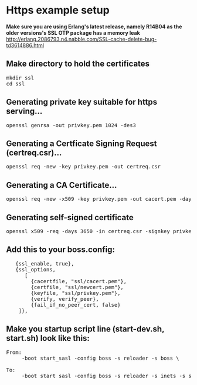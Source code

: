 # Https example setup

**Make sure you are using Erlang's latest release, namely R14B04 as the older versions's SSL OTP package has a memory leak** http://erlang.2086793.n4.nabble.com/SSL-cache-delete-bug-td3614886.html

## Make directory to hold the certificates
<pre>
mkdir ssl
cd ssl
</pre>

## Generating private key suitable for https serving...
<pre>openssl genrsa -out privkey.pem 1024 -des3</pre>

## Generating a Certficate Signing Request (certreq.csr)…
<pre>openssl req -new -key privkey.pem -out certreq.csr</pre>

## Generating a CA Certificate…
<pre>openssl req -new -x509 -key privkey.pem -out cacert.pem -days 1095</pre>

## Generating self-signed certificate
<pre>openssl x509 -req -days 3650 -in certreq.csr -signkey privkey.pem -out newcert.pem</pre>

## Add this to your boss.config:
<pre>
   {ssl_enable, true},
   {ssl_options,
      [
        {cacertfile, "ssl/cacert.pem"},
        {certfile, "ssl/newcert.pem"},
        {keyfile, "ssl/privkey.pem"},
        {verify, verify_peer},
        {fail_if_no_peer_cert, false}
    ]},
</pre>

## Make you startup script line (start-dev.sh, start.sh) look like this:
<pre>
From:
     -boot start_sasl -config boss -s reloader -s boss \

To:
     -boot start_sasl -config boss -s reloader -s inets -s ssl -s boss \
</pre>

